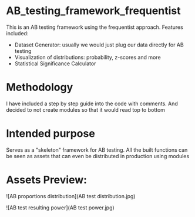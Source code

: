 # AB_testing_framework_frequentist
 
This is an AB testing framework using the frequentist approach. Features included: 

 * Dataset Generator: usually we would just plug our data directly for AB testing<br>
 * Visualization of distributions: probability, z-scores and more<br>
 * Statistical Significance Calculator
 
 # Methodology
 I have included a step by step guide into the code with comments. And decided to not create modules so that it would read top to bottom
 
 # Intended purpose
 Serves as a "skeleton" framework for AB testing. All the built functions can be seen as assets that can even be distributed in production using modules
 
 # Assets Preview:
 ![AB proportions distribution](AB test distribution.jpg)
 
 ![AB test resulting power](AB test power.jpg)
